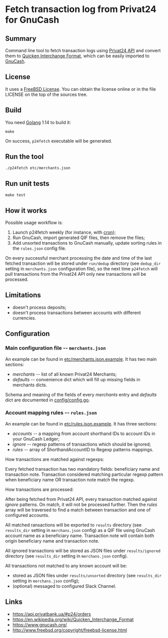 # Fetch transaction log from Privat24 for GnuCash

## Summary

Command line tool to fetch transaction logs using
[Privat24 API](https://api.privatbank.ua/#p24/orders) and
convert them to
[Quicken Interchange Format](https://en.wikipedia.org/wiki/Quicken_Interchange_Format),
which can be easily imported to [GnuCash](https://www.gnucash.org/).

## License

It uses a [FreeBSD License](http://www.freebsd.org/copyright/freebsd-license.html).
You can obtain the license online or in the file LICENSE on
the top of the sources tree.

## Build

You need [Golang](https://golang.org/) 1.14 to build it:

```
make
```

On success, `p24fetch` executable will be generated.

## Run the tool

```
./p24fetch etc/merchants.json
```

## Run unit tests

```
make test
```

## How it works

Possible usage workflow is:

1. Launch p24fetch weekly (for instance, with [cron](https://en.wikipedia.org/wiki/Cron));
2. Run GnuCash, import generated QIF files, then remove the files;
3. Add unsorted transactions to GnuCash manually,
 update sorting rules in the `rules.json` config file.

On every successful merchant processing the date and time of the last
fetched transaction will be stored under `run/dedup` directory (see
`dedup_dir` setting in `merchants.json` configuration file), so
the next time `p24fetch` will pull transactions from the Privat24 API
only new transactions will be processed.

## Limitations

* doesn't process deposits;
* doesn't process transactions between accounts with different currencies.

## Configuration

### Main configuration file -- `merchants.json`

An example can be found in [etc/merchants.json.example](etc/merchants.json.example).
It has two main sections:

* _merchants_ -- list of all known Privat24 Merchants;
* _defaults_ -- convenience dict which will fill up missing
 fields in merchants dicts.

Schema and meaning of the fields of every _merchants_ entry and
_defaults_ dict are documented in
[config/config.go](config/config.go).

### Account mapping rules -- `rules.json`

An example can be found in [etc/rules.json.example](etc/rules.json.example).
It has three sections:

* _accounts_ -- a mapping from account shorthand IDs to account IDs in
 your GnuCash Ledger;
* _ignore_ -- regexp patterns of transactions which should be ignored;
* _rules_ -- array of ShorthandAccountID to Regexp patterns mappings.

How transactions are matched against regexps:

Every fetched transaction has two mandatory fields: beneficiary name and
transaction note. Transaction considered matching particular regexp pattern
when beneficiary name OR transaction note match the regexp.

How transactions are processed:

After being fetched from Privat24 API, every transaction matched against
_ignore_ patterns. On match, it will not be processed further. Then the
_rules_ array will be traversed to find a match between transaction and
one of configured accounts.

All matched ransactions will be exported to `results` directory (see
`results_dir` setting in `merchans.json` config) as a QIF file using
GnuCash account name as a beneficiary name. Transaction note will contain
both origin beneficiary name and transaction note.

All ignored transactions will be stored as JSON files under `results/ignored`
directory (see `results_dir` setting in `merchans.json` config).

All transactions not matched to any known account will be:

* stored as JSON files under `results/unsorted` directory (see
 `results_dir` setting in `merchans.json` config);
* (optional) messaged to configured Slack Channel.

## Links

* https://api.privatbank.ua/#p24/orders
* https://en.wikipedia.org/wiki/Quicken_Interchange_Format
* https://www.gnucash.org/
* http://www.freebsd.org/copyright/freebsd-license.html
